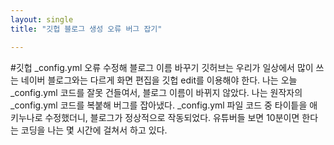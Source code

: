 ```yaml
---
layout: single
title: "깃헙 블로그 생성 오류 버그 잡기"

---
```


#깃헙 _config.yml 오류 수정해 블로그 이름 바꾸기 
깃허브는 우리가 일상에서 많이 쓰는 네이버 블로그와는 다르게 화면 편집을 깃헙 edit를 이용해야 한다. 
나는 오늘 _config.yml 코드를 잘못 건들여서, 블로그 이름이 바뀌지 않았다.
나는 원작자의 _config.yml 코드를 복붙해 버그를 잡아냈다.
_config.yml 파일 코드 중 타이틑을 애키누나로 수정했더니, 블로그가 정상적으로 작동되었다.
유튜버들 보면 10분이면 한다는 코딩을 나는 몇 시간에 걸쳐서 하고 있다. 
